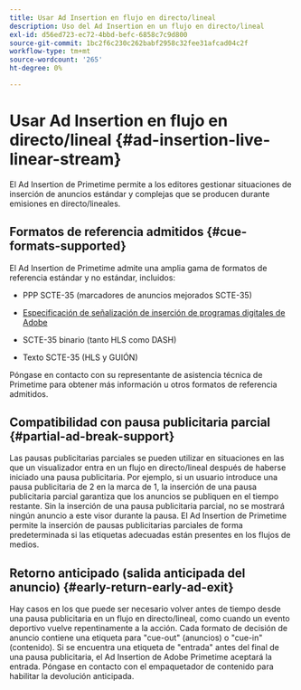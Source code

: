 ```yaml
---
title: Usar Ad Insertion en flujo en directo/lineal
description: Uso del Ad Insertion en un flujo en directo/lineal
exl-id: d56ed723-ec72-4bbd-befc-6858c7c9d800
source-git-commit: 1bc2f6c230c262babf2958c32fee31afcad04c2f
workflow-type: tm+mt
source-wordcount: '265'
ht-degree: 0%

---
```


# Usar Ad Insertion en flujo en directo/lineal {#ad-insertion-live-linear-stream}

El Ad Insertion de Primetime permite a los editores gestionar situaciones de inserción de anuncios estándar y complejas que se producen durante emisiones en directo/lineales.

## Formatos de referencia admitidos {#cue-formats-supported}

El Ad Insertion de Primetime admite una amplia gama de formatos de referencia estándar y no estándar, incluidos:

* PPP SCTE-35 (marcadores de anuncios mejorados SCTE-35)

* [Especificación de señalización de inserción de programas digitales de Adobe](assets/PrimetimeDigitalProgramInsertionSignalingSpecification.pdf)

* SCTE-35 binario (tanto HLS como DASH)

* Texto SCTE-35 (HLS y GUIÓN)

Póngase en contacto con su representante de asistencia técnica de Primetime para obtener más información u otros formatos de referencia admitidos.

## Compatibilidad con pausa publicitaria parcial {#partial-ad-break-support}

Las pausas publicitarias parciales se pueden utilizar en situaciones en las que un visualizador entra en un flujo en directo/lineal después de haberse iniciado una pausa publicitaria.  Por ejemplo, si un usuario introduce una pausa publicitaria de 2 en la marca de 1, la inserción de una pausa publicitaria parcial garantiza que los anuncios se publiquen en el tiempo restante. Sin la inserción de una pausa publicitaria parcial, no se mostrará ningún anuncio a este visor durante la pausa. El Ad Insertion de Primetime permite la inserción de pausas publicitarias parciales de forma predeterminada si las etiquetas adecuadas están presentes en los flujos de medios.

## Retorno anticipado (salida anticipada del anuncio) {#early-return-early-ad-exit}

Hay casos en los que puede ser necesario volver antes de tiempo desde una pausa publicitaria en un flujo en directo/lineal, como cuando un evento deportivo vuelve repentinamente a la acción. Cada formato de decisión de anuncio contiene una etiqueta para &quot;cue-out&quot; (anuncios) o &quot;cue-in&quot; (contenido).  Si se encuentra una etiqueta de &quot;entrada&quot; antes del final de una pausa publicitaria, el Ad Insertion de Adobe Primetime aceptará la entrada.  Póngase en contacto con el empaquetador de contenido para habilitar la devolución anticipada.

